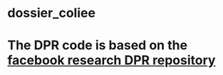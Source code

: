 # dossier_coliee



# The DPR code is based on the [facebook research DPR repository](https://github.com/facebookresearch/DPR)